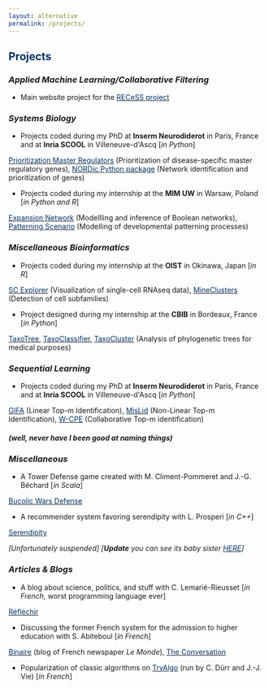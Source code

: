 ```yaml
---
layout: alternative
permalink: /projects/
---
```


## **<font color="#003366">Projects</font>**

### *Applied Machine Learning/Collaborative Filtering*

- Main website project for the [<font color="#003366">RECeSS project</font>](https://recess-eu-project.github.io/)

### *Systems Biology*
- Projects coded during my PhD at **Inserm Neurodiderot** in Paris, France and at **Inria SCOOL** in Villeneuve-d'Ascq [*in Python*]

[<font color="#003366">Prioritization Master Regulators</font>](https://github.com/clreda/PrioritizationMasterRegulators) (Prioritization of disease-specific master regulatory genes), [<font color="#003366">NORDic Python package</font>](https://pypi.org/project/NORDic/) (Network identification and prioritization of genes)

- Projects coded during my internship at the **MIM UW** in Warsaw, Poland [*in Python and R*]

[<font color="#003366">Expansion Network</font>](https://github.com/regulomics/expansion-network) (Modellling and inference of Boolean networks), [<font color="#003366">Patterning Scenario</font>](https://github.com/clreda/patterning-scenario) (Modelling of developmental patterning processes)

### *Miscellaneous Bioinformatics*

- Projects coded during my internship at the **OIST** in Okinawa, Japan [*in R*]

[<font color="#003366">SC Explorer</font>](https://github.com/clreda/sc-explorer) (Visualization of single-cell RNAseq data), [<font color="#003366">MineClusters</font>](https://github.com/clreda/mineclusters) (Detection of cell subfamilies)

- Project designed during my internship at the **CBIB** in Bordeaux, France [*in Python*]

[<font color="#003366">TaxoTree</font>](https://github.com/cbib/taxotree), [<font color="#003366">TaxoClassifier</font>](https://github.com/kuredatan/taxoclassifier), [<font color="#003366">TaxoCluster</font>](https://github.com/kuredatan/taxocluster) (Analysis of phylogenetic trees for medical purposes)

### *Sequential Learning*

- Projects coded during my PhD at **Inserm Neurodiderot** in Paris, France and at **Inria SCOOL** in Villeneuve-d'Ascq [*in Python*]

[<font color="#003366">GIFA</font>](https://github.com/clreda/linear-top-m) (Linear Top-m Identification), [<font color="#003366">MisLid</font>](https://github.com/clreda/misspecified-top-m) (Non-Linear Top-m Identification), [<font color="#003366">W-CPE</font>](https://github.com/clreda/near-optimal-federated) (Collaborative Top-m identification)

##### *(well, never have I been good at naming things)*

### *Miscellaneous*

- A Tower Defense game created with M. Climent-Pommeret and J.-G. Béchard [*in Scala*]

[<font color="#003366">Bucolic Wars Defense</font>](https://gitlab.pimeys.fr/Chopopope/BucolicWarsDefense)

- A recommender system favoring serendipity with L. Prosperi [*in C++*]

[<font color="#003366">Serendipity</font>](https://github.com/BisounoursArcEnCiel/Serendipity)

*[Unfortunately suspended]*
*[**Update** you can see its baby sister [<font color="#003366">HERE</font>](https://github.com/kuredatan/projet-gml)]*

### *Articles & Blogs*

- A blog about science, politics, and stuff with C. Lemarié-Rieusset [*in French*, worst programming language ever]

[<font color="#003366">Réfléchir</font>](http://reflechir.fr/)

- Discussing the former French system for the admission to higher education with S. Abiteboul [*in French*]

[<font color="#003366">Binaire</font>](http://binaire.blog.lemonde.fr/2016/10/17/a-p-b-la-vie-apres-le-bac/) (blog of French newspaper *Le Monde*), [<font color="#003366">The Conversation</font>](https://theconversation.com/a-p-b-la-vie-apres-le-bac-66848)

- Popularization of classic algorithms on [<font color="#003366">TryAlgo</font>](http://tryalgo.org/) (run by C. Dürr and J.-J. Vie) [*in French*]
